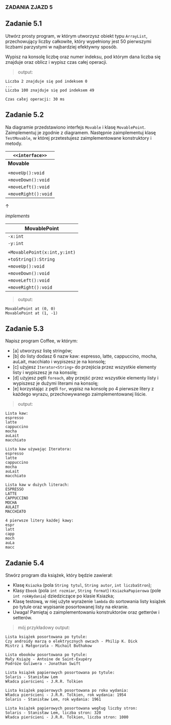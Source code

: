 ### ZADANIA ZJAZD 5

## Zadanie 5.1

Utwórz prosty program, w którym utworzysz obiekt typu `ArrayList`, przechowujący liczby całkowite, który wypełniony jest 50 pierwszymi liczbami parzystymi w najbardziej efektywny sposób.

Wypisz na konsolę liczbę oraz numer indeksu, pod którym dana liczba się znajduje oraz oblicz i wypisz czas całej operacji.

> output:
```
Liczba 2 znajduje się pod indeksem 0
...
Liczba 100 znajduje się pod indeksem 49

Czas całej operacji: 30 ms
```

## Zadanie 5.2

Na diagramie przedstawiono interfejs `Movable` i klasę `MovablePoint`. Zaimplementuj je zgodnie z diagramem. Następnie zaimplementuj klasę `TestMovable`, w której przetestujesz zaimplementowane konstruktory i metody.


|`<<interface>>`         |
|------------------------|
|**Movable**             |
|				 |
|`+moveUp():void`        |
|`+moveDown():void`      |
|`+moveLeft():void`      |
|`+moveRight():void`     |


&#x2191;

*implements*

|**MovablePoint**            |
|----------------------------|
|`-x:int`                    |
|`-y:int`                    |
|				     |
|`+MovablePoint(x:int,y:int)`|
|`+toString():String`        |
|`+moveUp():void`            |
|`+moveDown():void`          |
|`+moveLeft():void`          |
|`+moveRight():void`         |

> output:
```
MovablePoint at (0, 0)
MovablePoint at (1, -1)
```

## Zadanie 5.3

Napisz program Coffee, w którym:
- [a] utworzysz listę stringów;
- [b] do listy dodasz 6 nazw kaw: espresso, latte, cappuccino, mocha, auLait, macchiato i wypiszesz je na konsolę;
- [c] użyjesz `Iterator<String>` do przejścia przez wszystkie elementy listy i wypiszesz je na konsolę;
- [d] użyjesz pętli `foreach`, aby przejść przez wszystkie elementy listy i wypiszesz je dużymi literami na konsolę;
- [e] korzystając z pętli `for`, wypisz na konsolę po 4 pierwsze litery z każdego wyrazu, przechowywanego zaimplementowanej liście.

> output:
```
Lista kaw:
espresso
latte
cappuccino
mocha
auLait
macchiato

Lista kaw używając Iteratora:
espresso
latte
cappuccino
mocha
auLait
macchiato

Lista kaw w dużych literach:
ESPRESSO
LATTE
CAPPUCCINO
MOCHA
AULAIT
MACCHIATO

4 pierwsze litery każdej kawy:
espr
latt
capp
moch
auLa
macc
```

## Zadanie 5.4

Stwórz program dla książek, który będzie zawierał:
- Klasę `Ksiazka` (pola `String tytul`, `String autor`, `int liczbaStron`);
- Klasy `Ebook` (pola `int rozmiar`, `String format`) i `KsiazkaPapierowa` (pole `int rokWydania`) dziedziczące po klasie Ksiazka;
- Klasę testową, w niej użyte wyrażenie `lambda` do sortowania listy książek po tytule oraz wypisanie posortowanej listy na ekranie.
- Uwaga! Pamiętaj o zaimplementowaniu konstruktorów oraz getterów i setterów.


> mój przykładowy output:
```
Lista książek posortowana po tytule:
Czy androidy marzą o elektrycznych owcach - Philip K. Dick
Mistrz i Małgorzata - Michaił Bułhakow

Lista ebooków posortowana po tytule:
Mały Książę - Antoine de Saint-Exupéry
Podróże Guliwera - Jonathan Swift

Lista książek papierowych posortowana po tytule:
Solaris - Stanisław Lem
Władca pierścieni - J.R.R. Tolkien

Lista książek papierowych posortowana po roku wydania:
Władca pierścieni - J.R.R. Tolkien, rok wydania: 1954
Solaris - Stanisław Lem, rok wydania: 1961

Lista książek papierowych posortowana wegług liczby stron:
Solaris - Stanisław Lem, liczba stron: 320
Władca pierścieni - J.R.R. Tolkien, liczba stron: 1000
```
